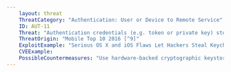 ```yaml
---
    layout: threat
    ThreatCategory: "Authentication: User or Device to Remote Service"
    ID: AUT-11
    Threat: "Authentication credentials (e.g. token or private key) stolen from device"
    ThreatOrigin: "Mobile Top 10 2016 [^9]"
    ExploitExample: "Serious OS X and iOS Flaws Let Hackers Steal Keychain, 1Password Contents [^130]"
    CVEExample:
    PossibleCountermeasures: "Use hardware-backed cryptographic keystore capabilities"
---
```

